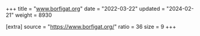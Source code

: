 +++
title = "www.borfigat.org"
date = "2022-03-22"
updated = "2024-02-21"
weight = 8930

[extra]
source = "https://www.borfigat.org/"
ratio = 36
size = 9
+++
